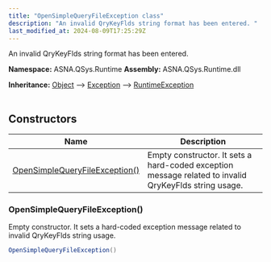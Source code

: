 ```yaml
---
title: "OpenSimpleQueryFileException class"
description: "An invalid QryKeyFlds string format has been entered. "
last_modified_at: 2024-08-09T17:25:29Z
---
```


An invalid QryKeyFlds string format has been entered.

**Namespace:** ASNA.QSys.Runtime
**Assembly:** ASNA.QSys.Runtime.dll

**Inheritance:** [Object](https://docs.microsoft.com/en-us/dotnet/api/system.object) --> [Exception](https://docs.microsoft.com/en-us/dotnet/api/system.exception) --> [RuntimeException](/reference/runtime/qsys-runtime/runtime-exception.html)
<br>
<br>

## Constructors

| Name | Description |
| --- | --- |
| [OpenSimpleQueryFileException()](#opensimplequeryfileexception) | Empty constructor. It sets a hard-coded exception message related to invalid QryKeyFlds string usage.

### OpenSimpleQueryFileException()

Empty constructor. It sets a hard-coded exception message related to invalid QryKeyFlds string usage.

```cs
OpenSimpleQueryFileException()
```

